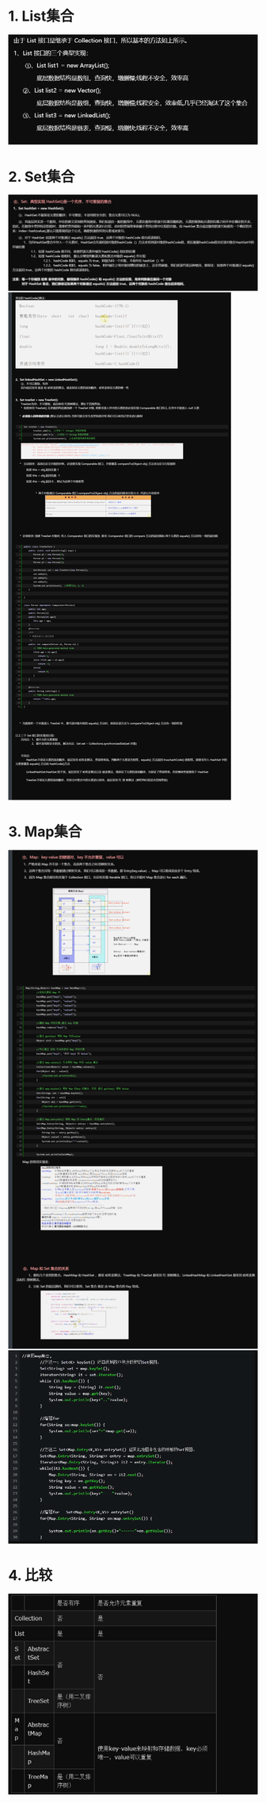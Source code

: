 # 1. List集合
![](_v_images/_1535442385_18711.png)
# 2. Set集合
![](_v_images/_1535442361_9313.png)
![](_v_images/_1535442491_1542.png)
# 3. Map集合
![](_v_images/_1535442919_25712.png)
![](_v_images/_1535445766_10239.png)
# 4. 比较
![](_v_images/_1535456050_13187.png)
